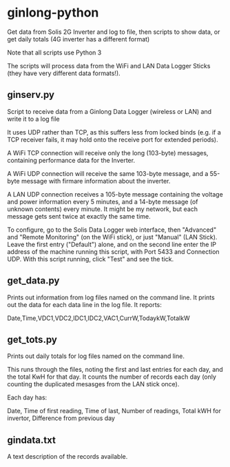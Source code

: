 # ginlong-python
Get data from Solis 2G Inverter and log to file, then scripts to show data, or
get daily totals (4G inverter has a different format)

Note that all scripts use Python 3

The scripts will process data from the WiFi and LAN Data Logger Sticks (they have very different data formats!).

## ginserv.py

Script to receive data from a Ginlong Data Logger (wireless or LAN) and
write it to a log file

It uses UDP rather than TCP, as this suffers less from locked binds
(e.g. if a TCP receiver fails, it may hold onto the receive port for
extended periods).

A WiFi TCP connection will receive only the long (103-byte) messages, containing
performance data for the Inverter.

A WiFi UDP connection will receive the same 103-byte message, and a 55-byte message
with firmare information about the inverter.

A LAN UDP connection receives a 105-byte message containing the voltage and power information every 5 minutes, and a 14-byte message (of unknown contents) every minute. It might be my network, but each message gets sent twice at exactly the same time.

To configure, go to the Solis Data Logger web interface, then "Advanced" and
"Remote Monitoring" (on the WiFi stick), or just "Manual" (LAN Stick).
Leave the first entry ("Default") alone, and on the second
line enter the IP address of the machine running this script, with Port 5433
and Connection UDP. With this script running, click "Test" and see the tick.

## get_data.py

Prints out information from log files named on the command line. It prints out
the data for each data line in the log file. It reports:

Date,Time,VDC1,VDC2,IDC1,IDC2,VAC1,CurrW,TodaykW,TotalkW

## get_tots.py

Prints out daily totals for log files named on the command line.

This runs through the files, noting the first and last entries for each day,
and the total KwH for that day. It counts the number of records each day
(only counting the duplicated mesasges from the LAN stick once).

Each day has:

Date, Time of first reading, Time of last, Number of readings,
Total kWH for invertor, Difference from previous day

## gindata.txt

A text description of the records available.
